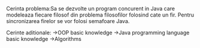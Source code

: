 Cerinta problema:Sa se dezvolte un program concurent in Java care
modeleaza fiecare filosof din problema filosofilor folosind cate
un fir. Pentru sincronizarea firelor se vor folosi semafoare Java.

Cerinte aditionale:
->OOP basic knowledge
->Java programming language basic knowledge
->Algorithms


